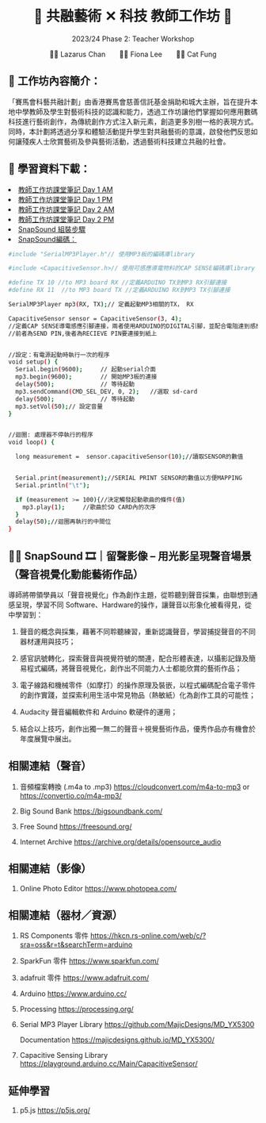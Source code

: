 
<h1 align="center">🎵 共融藝術 ✕ 科技 教師工作坊 🎵</h1>
<p align="center"> 2023/24 Phase 2: Teacher Workshop </p>
<p align="center">👨‍🏫 Lazarus Chan&emsp;&emsp;👩‍🏫 Fiona Lee&emsp;&emsp;🧑‍🏫 Cat Fung</p>


## 🎨 工作坊內容簡介：
「賽馬會科藝共融計劃」由香港賽馬會慈善信託基金捐助和城大主辦，旨在提升本地中學教師及學生對藝術科技的認識和能力，透過工作坊讓他們掌握如何應用數碼科技進行藝術創作，為傳統創作方式注入新元素，創造更多別樹一格的表現方式。同時，本計劃將透過分享和體驗活動提升學生對共融藝術的意識，啟發他們反思如何讓殘疾人士欣賞藝術及參與藝術活動，透過藝術科技建立共融的社會。


## 📖 學習資料下載：


<li>
   <a href="https://github.com/JC-Project-IDEA/2023-24-PHASE-2-Teacher-Workshop/blob/main/Day%201%20-%20AM.pdf"> 教師工作坊課堂筆記 Day 1 AM </a>
</li>
<li>
   <a href="https://github.com/JC-Project-IDEA/2023-24-PHASE-2-Teacher-Workshop/blob/main/Day%201%20-%20PM.pdf"> 教師工作坊課堂筆記 Day 1 PM </a>
</li>
<li>
   <a href="https://github.com/JC-Project-IDEA/2023-24-PHASE-2-Teacher-Workshop/blob/main/Day%202%20-%20AM.pdf"> 教師工作坊課堂筆記 Day 2 AM </a>
</li>
<li>
   <a href="https://github.com/JC-Project-IDEA/2023-24-PHASE-2-Teacher-Workshop/blob/main/Day%202%20-%20PM.pdf"> 教師工作坊課堂筆記 Day 2 PM </a>
</li>
<li>
   <a href="https://github.com/JC-Project-IDEA/2023-24-PHASE-2-Teacher-Workshop/blob/main/SnapSound-Hardware Assembling Instructions.pdf"> SnapSound 組裝步驟 </a>
</li>
<li>
   <a href="https://github.com/JC-Project-IDEA/2023-24-PHASE-2-Teacher-Workshop/blob/main/JC-Project-IDEA-phase-2/JC-Project-IDEA-phase-2.ino"> SnapSound編碼： </a>
</li>

```sh
#include "SerialMP3Player.h"// 使用MP3板的編碼庫library

#include <CapacitiveSensor.h>// 使用可感應導電物料的CAP SENSE編碼庫library

#define TX 10 //to MP3 board RX //定義ARDUINO TX到MP3 RX引腳連接
#define RX 11  //to MP3 board TX //定義ARDUINO RX到MP3 TX引腳連接

SerialMP3Player mp3(RX, TX);// 定義起動MP3相關的TX， RX

CapacitiveSensor sensor = CapacitiveSensor(3, 4);
//定義CAP SENSE導電感應引腳連接，兩者使用ARDUINO的DIGITAL引腳，並配合電阻達到感應運作 
//前者為SEND PIN,後者為RECIEVE PIN要連接到紙上


//設定：有電源起動時執行一次的程序
void setup() {
  Serial.begin(9600);     // 起動serial介面
  mp3.begin(9600);        // 開始MP3板的連接
  delay(500);             // 等待起動
  mp3.sendCommand(CMD_SEL_DEV, 0, 2);   //選取 sd-card
  delay(500);             // 等待起動
  mp3.setVol(50);// 設定音量
}


//迴圈: 處理器不停執行的程序
void loop() {

  long measurement =  sensor.capacitiveSensor(10);//讀取SENSOR的數值


  Serial.print(measurement);//SERIAL PRINT SENSOR的數值以方便MAPPING
  Serial.println("\t");

  if (measurement >= 100){//決定觸發起動歌曲的條件(值)
    mp3.play(1);     //歌曲於SD CARD內的次序
  }
  delay(50);//迴圈再執行的中間位
}
```

## 👂🏻 SnapSound 🎞｜留聲影像 – 用光影呈現聲音場景（聲音視覺化動能藝術作品）


導師將帶領學員以「聲音視覺化」作為創作主題，從聆聽到聲音採集，由聯想到通感呈現，學習不同 Software、Hardware的操作，讓聲音以形象化被看得見，從中學習到： 


1.	聲音的概念與採集，藉著不同聆聽練習，重新認識聲音，學習捕捉聲音的不同器材運用與技巧；


2.	感官訊號轉化，探索聲音與視覺符號的關連，配合形體表達，以攝影記錄及簡易程式編碼，將聲音視覺化，創作出不同能力人士都能欣賞的藝術作品；


3.	電子線路和機械零件（如摩打）的操作原理及裝嵌，以程式編碼配合電子零件的創作實踐，並探索利用生活中常見物品（熱敏紙）化為創作工具的可能性；


4.	Audacity 聲音編輯軟件和 Arduino 軟硬件的運用；

  
5.	結合以上技巧，創作出獨一無二的聲音＋視覺藝術作品，優秀作品亦有機會於年度展覽中展出。


## 相關連結（聲音）
1. 音頻檔案轉換 (.m4a to .mp3) https://cloudconvert.com/m4a-to-mp3 or https://convertio.co/m4a-mp3/

2. Big Sound Bank https://bigsoundbank.com/

3. Free Sound https://freesound.org/

4. Internet Archive https://archive.org/details/opensource_audio


## 相關連結（影像）
1. Online Photo Editor https://www.photopea.com/


## 相關連結（器材／資源）
1. RS Components 零件 https://hkcn.rs-online.com/web/c/?sra=oss&r=t&searchTerm=arduino

2. SparkFun 零件 https://www.sparkfun.com/

3. adafruit 零件 https://www.adafruit.com/

4. Arduino https://www.arduino.cc/

5. Processing https://processing.org/

6. Serial MP3 Player Library https://github.com/MajicDesigns/MD_YX5300

   Documentation https://majicdesigns.github.io/MD_YX5300/

7. Capacitive Sensing Library https://playground.arduino.cc/Main/CapacitiveSensor/


## 延伸學習
1. p5.js https://p5js.org/
